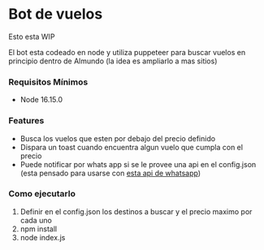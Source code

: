 # Bot de vuelos
Esto esta WIP

El bot esta codeado en node y utiliza puppeteer para buscar vuelos en principio dentro de Almundo (la idea es ampliarlo a mas sitios)

### Requisitos Mínimos
- Node 16.15.0

### Features
- Busca los vuelos que esten por debajo del precio definido
- Dispara un toast cuando encuentra algun vuelo que cumpla con el precio
- Puede notificar por whats app si se le provee una api en el config.json (esta pensado para usarse con [esta api de whatsapp](https://github.com/pranavms13/whatsapp-node-ap "esta api de whatsapp"))


### Como ejecutarlo
                
1. Definir en el config.json los destinos a buscar y el precio maximo por cada uno
2. npm install
3. node index.js